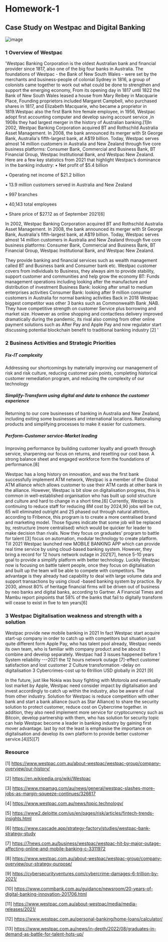 # Homework-1

## Case Study on Westpac and Digital Banking

![image](https://encrypted-tbn0.gstatic.com/images?q=tbn:ANd9GcRyk4Nz-eabxVLVrrvEh0yt4wHqHK7ciQBIH7yY4dwLrg&s)

### 1 Overview of Westpac 

'Westpac Banking Corporation is the oldest Australian bank and financial provider since 1817, also one of the big four banks in Australia. The foundations of Westpac - the Bank of New South Wales - were set by the merchants and business-people of colonial Sydney in 1816, a group of colonists came together to work out what could be done to strengthen and support the emerging economy, From its opening day in 1817 until 1822 the Bank of New South Wales leased a house from Mary Reibey in Macquarie Place, Founding proprietors included Margaret Campbell, who purchased shares in 1817, and Elizabeth Macquarie, who became a proprietor in 1819.Westpac also the first Bank hire female employee, in 1956, Westpac adopt first accounting computer and develop saving account service ,in 1908s they had largest merger in the history of Australian banking.[1]In 2002, Westpac Banking Corporation acquired BT and Rothschild Australia Asset Management. In 2008, the bank announced its merger with St George Bank, Australia's fifth-largest bank, at A$19 billion.
Today, Westpac serves almost 14 million customers in Australia and New Zealand through five core business platforms: Consumer Bank, Commercial and Business Bank, BT Financial Group, Westpac Institutional Bank, and Westpac New Zealand.
Here are a few key statistics from 2021 that highlight Westpac’s dominance in the banking industry:
•	Net profit of $5.4 billion

•	Operating net income of $21.2 billion

•	13.9 million customers served in Australia and New Zealand

•	997 branches

•	40,143 total employees

•	Share price of $27.12 as of September 2021[6]

In 2002, Westpac Banking Corporation acquired BT and Rothschild Australia Asset Management. In 2008, the bank announced its merger with St George Bank, Australia's fifth-largest bank, at A$19 billion.
Today, Westpac serves almost 14 million customers in Australia and New Zealand through five core business platforms: Consumer Bank, Commercial and Business Bank, BT Financial Group, Westpac Institutional Bank, and Westpac New Zealand.



They provide banking and financial services such as wealth management called BT and Business bank and Consumer bank etc.
Westpac customer covers from individuals to Business, they always aim to provide stability, support customer and communities and help grow the economy
BT: Funds management operations including looking after the manufacture and distribution of investment
Business Bank: looking after small to medium enterprises activities
Consumer Bank: looking after 9 million consumer customers in Australia for normal banking activities
Back in 2018 Westpac biggest competitor was other 3 banks such as Commonwealth Bank ,NAB. They have competitive strength on customer Service plus borrowing and market size. However as online shopping and contactless delivery improved dramatically during the pandemic, its rival also coming from other online payment solutions such as After Pay and Apple Pay and now regulator start discussing potential blockchain benefit to traditional banking industry [2]
'

### 2 Business Activities and Strategic Priorities

##### Fix-IT complexity

Addressing our shortcomings by materially improving our management of risk and risk culture, reducing customer pain points, completing historical customer remediation program, and reducing the complexity of our technology

##### Simplify-Transform using digital and data to enhance the customer experience

Returning to our core businesses of banking in Australia and New Zealand, including exiting some businesses and international locations. Rationalising products and simplifying processes to make it easier for customers.

##### Perform-Customer service-Market leading

Improving performance by building customer loyalty and growth through service, sharpening our focus on returns, and resetting our cost base. A strong balance sheet and engaged workforce form the foundations of performance.[8]

Westpac has a long history on innovation, and was the first bank successfully implement ATM network, Westpac is a member of the Global ATM alliance which allows customer to use their ATM cards at other bank in the alliance. However, Westpac is bit slow on digitalisation progress, this is common in well-established organisation who has built up solid structure and culture and hard to change in a short time.[6]
Currently, Westpac is continuing to reduce staff for reducing 8M cost by 2024,90 jobs will be cut, 65 will eliminated outright and 25 phased out through natural attrition, according to Fribence, this program is to create a more centralised brand and marketing model. 
Those figures indicate that some job will be replaced by, restructure (more centralised) which would be quicker for leader to make decision than rivals. Now they focus on graduates’ program to battle for talent [3] focus on automation, modular technology to create platform. Till 2021 Westpac launched new MOBILE BANKING APP which can provide real time service by using cloud-based banking system.
However, they bring a record for 12 hours network outage in 2021[7], hence 5-10 years goal to provide a simplify platform with better technology.
Luckily Westpac now is focusing on battle talent people, once they focus on digitalisation and built up the team will be able to compete with competitors.
The advantage is they already had capability to deal with large volume data and support transactions by using cloud -based banking system by practice.
By 2030, almost 80% of heritage financial firms will be driven out of business by neo banks and digital banks, according to Gartner. A Financial Times and Mambu report pinpoints that 58% of the banks that fail to digitally transform will cease to exist in five to ten years[6]

### 3 Westpac Digitalisation weakness and strength with a solution 

Westpac provide new mobile banking in 2021 
In fact Westpac start acquire start-up company in order to catch up with competitors but situation just quite different form Apple Pay, who has talent pool already, Westpac needs its own team, who is familiar with company product and be about to combine and develop separately.
Westpac had 3 issues happened before
1 System reliability ---2021 the 12 hours network outage [7]-effect customer satisfaction and lost customer
2 Culture transformation -delay on digitalisation 
3 Cybercrimes-cost up to 6trillion USD globally in 2021 [9]

In the future, just like Nokia was busy fighting with Motorola and eventually lost market by Apple, Westpac need consider impact by digitalisation and invest accordingly to catch up within the industry, also be aware of rival from other industry.
Solution for Westpac is reduce competition with other bank and start a bank alliance (such as Star Alliance) to share the security solution to protect customer, reduce cost on Cybercrime together. in addition, they also need implement more service for cryptocurrency such as Bitcoin, develop partnership with them, who has solution for security topic can help Westpac become a leader in banking industry by gaining first mover advantage. last by not the least is emphasise the importance on digitalisation and develop its own platform to provide better customer service.[4][5][7]

### Resource

[1]
https://www.westpac.com.au/about-westpac/westpac-group/company-overview/our-history/

[2]
https://en.wikipedia.org/wiki/Westpac

[3]
https://www.mpamag.com/au/news/general/westpac-slashes-more-jobs-as-margin-squeeze-continues/326617

[4]
https://www.westpac.com.au/news/topic.technology/

[5]
https://www2.deloitte.com/us/en/pages/risk/articles/fintech-trends-insights.html

[6]
https://www.cascade.app/strategy-factory/studies/westpac-bank-strategy-study

[7]
https://7news.com.au/business/westpac/westpac-hit-by-major-outage-affecting-online-and-mobile-banking-c-3311972

[8]
https://www.westpac.com.au/about-westpac/westpac-group/company-overview/our-strategy-purpose/

[9]
https://cybersecurityventures.com/cybercrime-damages-6-trillion-by-2021/

[10]
https://www.commbank.com.au/guidance/newsroom/20-years-of-digital-banking-innovation-201706.html

[11]
https://www.westpac.com.au/about-westpac/media/media-releases/2021/

[12]
https://www.westpac.com.au/personal-banking/home-loans/calculator/

[13]
https://www.westpac.com.au/news/in-depth/2022/08/graduates-in-demand-as-battle-for-talent-hots-up/


